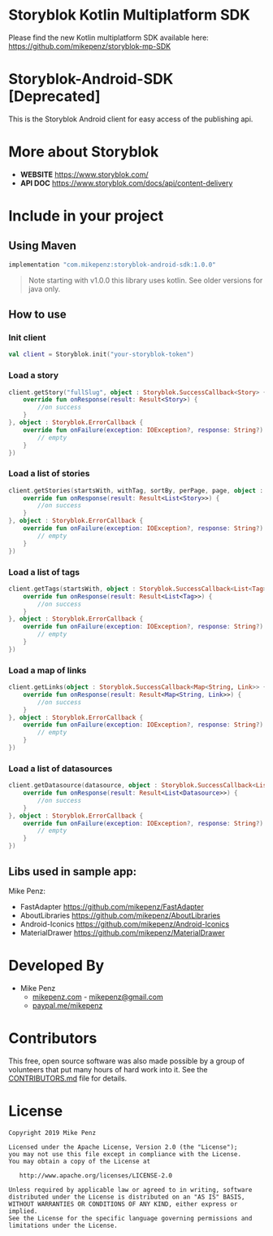 # Storyblok Kotlin Multiplatform SDK

Please find the new Kotlin multiplatform SDK available here: https://github.com/mikepenz/storyblok-mp-SDK


# Storyblok-Android-SDK [Deprecated]

This is the Storyblok Android client for easy access of the publishing api.

# More about Storyblok
- **WEBSITE** https://www.storyblok.com/
- **API DOC** https://www.storyblok.com/docs/api/content-delivery

# Include in your project
## Using Maven

```gradle
implementation "com.mikepenz:storyblok-android-sdk:1.0.0"
```

> Note starting with v1.0.0 this library uses kotlin. See older versions for java only.

## How to use
### Init client

```kotlin
val client = Storyblok.init("your-storyblok-token")
```

### Load a story
```kotlin
client.getStory("fullSlug", object : Storyblok.SuccessCallback<Story> {
    override fun onResponse(result: Result<Story>) {
        //on success
    }
}, object : Storyblok.ErrorCallback {
    override fun onFailure(exception: IOException?, response: String?) {
        // empty
    }
})
```

### Load a list of stories
```kotlin
client.getStories(startsWith, withTag, sortBy, perPage, page, object : Storyblok.SuccessCallback<List<Story>> {
    override fun onResponse(result: Result<List<Story>>) {
        //on success
    }
}, object : Storyblok.ErrorCallback {
    override fun onFailure(exception: IOException?, response: String?) {
        // empty
    }
})
```

### Load a list of tags
```kotlin
client.getTags(startsWith, object : Storyblok.SuccessCallback<List<Tag>> {
    override fun onResponse(result: Result<List<Tag>>) {
        //on success
    }
}, object : Storyblok.ErrorCallback {
    override fun onFailure(exception: IOException?, response: String?) {
        // empty
    }
})
```

### Load a map of links
```kotlin
client.getLinks(object : Storyblok.SuccessCallback<Map<String, Link>> {
    override fun onResponse(result: Result<Map<String, Link>>) {
        //on success
    }
}, object : Storyblok.ErrorCallback {
    override fun onFailure(exception: IOException?, response: String?) {
        // empty
    }
})
```

### Load a list of datasources
```kotlin
client.getDatasource(datasource, object : Storyblok.SuccessCallback<List<Datasource>> {
    override fun onResponse(result: Result<List<Datasource>>) {
        //on success
    }
}, object : Storyblok.ErrorCallback {
    override fun onFailure(exception: IOException?, response: String?) {
        // empty
    }
})
```


## Libs used in sample app:
Mike Penz:
- FastAdapter https://github.com/mikepenz/FastAdapter
- AboutLibraries https://github.com/mikepenz/AboutLibraries
- Android-Iconics https://github.com/mikepenz/Android-Iconics
- MaterialDrawer https://github.com/mikepenz/MaterialDrawer

# Developed By

* Mike Penz 
  * [mikepenz.com](http://mikepenz.com) - <mikepenz@gmail.com>
  * [paypal.me/mikepenz](http://paypal.me/mikepenz)

# Contributors

This free, open source software was also made possible by a group of volunteers that put many hours of hard work into it. See the [CONTRIBUTORS.md](CONTRIBUTORS.md) file for details.

# License

    Copyright 2019 Mike Penz

    Licensed under the Apache License, Version 2.0 (the "License");
    you may not use this file except in compliance with the License.
    You may obtain a copy of the License at

       http://www.apache.org/licenses/LICENSE-2.0

    Unless required by applicable law or agreed to in writing, software
    distributed under the License is distributed on an "AS IS" BASIS,
    WITHOUT WARRANTIES OR CONDITIONS OF ANY KIND, either express or implied.
    See the License for the specific language governing permissions and
    limitations under the License.
